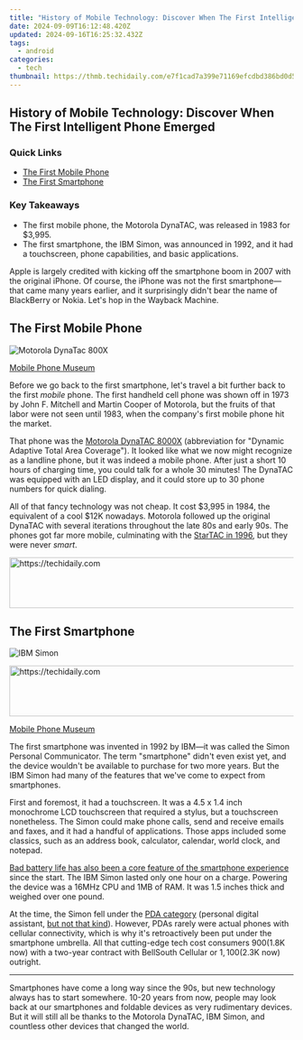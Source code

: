 ```yaml
---
title: "History of Mobile Technology: Discover When The First Intelligent Phone Emerged"
date: 2024-09-09T16:12:48.420Z
updated: 2024-09-16T16:25:32.432Z
tags:
  - android
categories:
  - tech
thumbnail: https://thmb.techidaily.com/e7f1cad7a399e71169efcdbd386bd0d5b12f456c3f589c4c694fba40159c8b6c.jpg
---
```


## History of Mobile Technology: Discover When The First Intelligent Phone Emerged

### Quick Links

* [The First Mobile Phone](https://mondly-stories.techidaily.com/from-monday-to-sunday-in-korea-your-simplified-guide/)
* [The First Smartphone](https://some-guidance.techidaily.com/the-ultimate-visual-fidelity-in-a-box-eizos-cg318-4k-for-2024/)

### Key Takeaways

* The first mobile phone, the Motorola DynaTAC, was released in 1983 for $3,995.
* The first smartphone, the IBM Simon, was announced in 1992, and it had a touchscreen, phone capabilities, and basic applications.

 Apple is largely credited with kicking off the smartphone boom in 2007 with the original iPhone. Of course, the iPhone was not the first smartphone—that came many years earlier, and it surprisingly didn't bear the name of BlackBerry or Nokia. Let's hop in the Wayback Machine.

##  The First Mobile Phone

![Motorola DynaTac 800X](https://static1.howtogeekimages.com/wordpress/wp-content/uploads/2024/01/motorola-dynatac-800x.png) 

[Mobile Phone Museum](https://www.mobilephonemuseum.com/phone-detail/dynatac-8000x)

 Before we go back to the first smartphone, let's travel a bit further back to the first _mobile_ phone. The first handheld cell phone was shown off in 1973 by John F. Mitchell and Martin Cooper of Motorola, but the fruits of that labor were not seen until 1983, when the company's first mobile phone hit the market.

 That phone was the [Motorola DynaTAC 8000X](https://en.wikipedia.org/wiki/Motorola%5FDynaTAC) (abbreviation for "Dynamic Adaptive Total Area Coverage"). It looked like what we now might recognize as a landline phone, but it was indeed a mobile phone. After just a short 10 hours of charging time, you could talk for a whole 30 minutes! The DynaTAC was equipped with an LED display, and it could store up to 30 phone numbers for quick dialing.

 All of that fancy technology was not cheap. It cost $3,995 in 1984, the equivalent of a cool $12K nowadays. Motorola followed up the original DynaTAC with several iterations throughout the late 80s and early 90s. The phones got far more mobile, culminating with the [StarTAC in 1996](https://en.wikipedia.org/wiki/Motorola%5FStarTAC), but they were never _smart_.

<!-- affiliate ads begin -->
<a href="https://unicoeye.pxf.io/c/5597632/2134240/18498" target="_top" id="2134240">
  <img src="//a.impactradius-go.com/display-ad/18498-2134240" border="0" alt="https://techidaily.com" width="540" height="90"/>
</a>
<img height="0" width="0" src="https://unicoeye.pxf.io/i/5597632/2134240/18498" style="position:absolute;visibility:hidden;" border="0" />
<!-- affiliate ads end -->

##  The First Smartphone

![IBM Simon](https://static1.howtogeekimages.com/wordpress/wp-content/uploads/2024/01/ibm-simon.png) 

<!-- affiliate ads begin -->
<a href="https://appsumo.8odi.net/c/5597632/2123739/7443" target="_top" id="2123739">
  <img src="//a.impactradius-go.com/display-ad/7443-2123739" border="0" alt="https://techidaily.com" width="728" height="90"/>
</a>
<img height="0" width="0" src="https://appsumo.8odi.net/i/5597632/2123739/7443" style="position:absolute;visibility:hidden;" border="0" />
<!-- affiliate ads end -->

[Mobile Phone Museum](https://www.mobilephonemuseum.com/phone-detail/ibm-simon)

 The first smartphone was invented in 1992 by IBM—it was called the Simon Personal Communicator. The term "smartphone" didn't even exist yet, and the device wouldn't be available to purchase for two more years. But the IBM Simon had many of the features that we've come to expect from smartphones.

 First and foremost, it had a touchscreen. It was a 4.5 x 1.4 inch monochrome LCD touchscreen that required a stylus, but a touchscreen nonetheless. The Simon could make phone calls, send and receive emails and faxes, and it had a handful of applications. Those apps included some classics, such as an address book, calculator, calendar, world clock, and notepad.

[Bad battery life has also been a core feature of the smartphone experience](https://article-posts.techidaily.com/breaking-ground-with-2023s-samsung-k850u-revision/) since the start. The IBM Simon lasted only one hour on a charge. Powering the device was a 16MHz CPU and 1MB of RAM. It was 1.5 inches thick and weighed over one pound.

 At the time, the Simon fell under the [PDA category](https://fox-cloud.techidaily.com/in-2024-windows-innovations-a-fresh-perspective-on-10/) (personal digital assistant, [but not that kind](https://review-topics.techidaily.com/issues-playing-h-265-hevc-video-on-redmi-a2-by-aiseesoft-video-converter-play-hevc-video-on-android/)). However, PDAs rarely were actual phones with cellular connectivity, which is why it's retroactively been put under the smartphone umbrella. All that cutting-edge tech cost consumers $900 ($1.8K now) with a two-year contract with BellSouth Cellular or $1,100 ($2.3K now) outright.

---

 Smartphones have come a long way since the 90s, but new technology always has to start somewhere. 10-20 years from now, people may look back at our smartphones and foldable devices as very rudimentary devices. But it will still all be thanks to the Motorola DynaTAC, IBM Simon, and countless other devices that changed the world.

<ins class="adsbygoogle"
     style="display:block"
     data-ad-format="autorelaxed"
     data-ad-client="ca-pub-7571918770474297"
     data-ad-slot="1223367746"></ins>

<ins class="adsbygoogle"
     style="display:block"
     data-ad-client="ca-pub-7571918770474297"
     data-ad-slot="8358498916"
     data-ad-format="auto"
     data-full-width-responsive="true"></ins>




